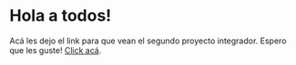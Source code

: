 # Hola a todos! 
Acá les dejo el link para que vean el segundo proyecto integrador.
Espero que les guste!
[Click acá](https://cotizador-seguros-rose.vercel.app/cotizacion).

